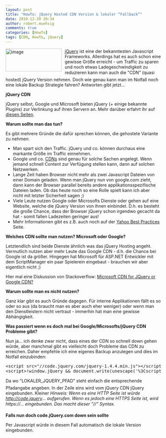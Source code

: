```yaml
---
layout: post
title: "HowTo: jQuery Hosted CDN Version & lokaler “Fallback”"
date: 2010-12-20 20:34
author: robert.muehsig
comments: true
categories: [HowTo]
tags: [CDN, HowTo, jQuery]
---
```

<p><a href="{{BASE_PATH}}/assets/wp-images/image1144.png"><img style="border-bottom: 0px; border-left: 0px; margin: 0px 10px 0px 0px; display: inline; border-top: 0px; border-right: 0px" title="image" border="0" alt="image" align="left" src="{{BASE_PATH}}/assets/wp-images/image_thumb326.png" width="182" height="74" /></a> </p>  <p><a href="http://docs.jquery.com/Downloading_jQuery">jQuery</a> ist eine der bekanntesten Javascript Frameworks. Allerdings hat es auch schon eine gewisse Größe erreicht - um Traffic zu sparen und noch etwas Ladegeschwindigkeit zu reduzieren kann man auch die "CDN” (quasi hosted) jQuery Version nehmen. Doch wie genau kann man im Notfall noch eine lokale Backup Strategie fahren? Antworten gibt jetzt...</p> <!--more-->  <p><strong>jQuery CDN</strong></p>  <p>jQuery selbst, Google und Microsoft bieten jQuery (+ einige bekannte Plugins) zur Verlinkung auf ihren Servern an. Mehr darüber erfahrt ihr auf <a href="http://docs.jquery.com/Downloading_jQuery#CDN_Hosted_jQuery">diesen Seiten</a>.</p>  <p><strong>Warum sollte man das tun?</strong></p>  <p>Es gibt mehrere Gründe die dafür sprechen können, die gehostete Variante zu nehmen:</p>  <ul>   <li>Man spart sich den Traffic. jQuery und co. können durchaus eine markante Größe im Traffic einnehmen. </li>    <li>Google und co. <a href="http://en.wikipedia.org/wiki/Content_delivery_network">CDNs</a> sind genau für solche Sachen angelegt. Wenn jemand schnell Content zur Verfügung stellen kann, dann auf solchen Netzwerken.</li>    <li>Lange Zeit haben Browser nicht mehr als zwei Javascript Dateien von einer Domain geladen. Wenn man jQuery nun von google.com zieht, dann kann der Browser parallel bereits andere applikationsspezifische Dateien laden. Ob das heute noch so eine Rolle spielt kann ich aber nicht mit letzter Sicherheit sagen ;)</li>    <li>Viele Leute nutzen Google oder Microsofts Dienste oder gehen auf eine Website, welche die jQuery Version von ihnen einbindet. D.h. es besteht die große Chance, dass der Browser jQuery schon irgendwo gecacht da hat - somit fallen Ladezeiten geringer aus!</li>    <li>Mehr Informationen gibt es z.B. auch noch auf der <a href="http://developer.yahoo.com/performance/rules.html">Yahoo Best Practices</a> Seite.</li> </ul>  <p><strong>Welches CDN sollte man nutzen? Microsoft oder Google?</strong></p>  <p>Letztendlich sind beide Dienste ähnlich was das jQuery Hosting angeht. Vermutlich nutzen aber mehr Leute das Google CDN - d.h. die Chance bei Google ist da größer. Hingegen hat Microsoft für ASP.NET Entwickler mit dem ScriptManager ein paar Spielerein eingebaut - brauchen wir aber eigentlich nicht ;)</p>  <p>Hier mal eine Diskussion von Stackoverflow: <a href="http://stackoverflow.com/questions/1447184/microsoft-cdn-for-jquery-or-google-cdn">Microsoft CDN for JQuery or Google CDN?</a></p>  <p><strong>Warum sollte man es nicht nutzen?</strong></p>  <p>Ganz klar gibt es auch Gründe dagegen. Für interne Applikationen fällt es so oder so aus (da braucht man es aber auch eher weniger) oder wenn man den Dienstleistern nicht vertraut - immerhin hat man eine gewisse Abhängigkeit.</p>  <p><strong>Was passiert wenn es doch mal bei Google/Microsofts/jQuery CDN Probleme gibt?</strong></p>  <p>Nun ja... ich denke zwar nicht, dass eines der CDN so schnell down gehen würde, aber manchmal gibt es vielleicht doch Probleme das CDN zu erreichen. Daher empfehle ich eine eigenes Backup anzulegen und dies im Notfall einzubinden:</p>  <div style="padding-bottom: 0px; margin: 0px; padding-left: 0px; padding-right: 0px; display: inline; float: none; padding-top: 0px" id="scid:812469c5-0cb0-4c63-8c15-c81123a09de7:5b7980ef-a99b-4a1b-a519-0c52e03e8341" class="wlWriterEditableSmartContent"><pre name="code" class="c#">&lt;script src="//code.jquery.com/jquery-1.4.4.min.js"&gt;&lt;/script&gt;
&lt;script&gt;!window.jQuery &amp;&amp; document.write(unescape('%3Cscript src="LOKALER_JQUERY_PFAD"%3E%3C/script%3E'))&lt;/script&gt;</pre></div>

<p>Da wo "LOKALER_JQUERY_PFAD” steht einfach die entsprechende Pfadangabe angeben. In der Zeile eins wird vom jQuery CDN jQuery eingebunden. Kleiner <em>Hinweis: Wenn es eine HTTP Seite ist würde </em><a href="http://code.jquery"><em>http://code.jquery</em></a><em>... aufgerufen. Wenn es jedoch eine HTTPS Seite ist, wird https://... eingebunden. Das macht dieser "//” Syntax.</em></p>

<p><strong>Falls nun doch code.jQuery.com down sein sollte</strong></p>

<p>Per Javascript würde in diesem Fall automatisch die lokale Version eingebunden.</p>
